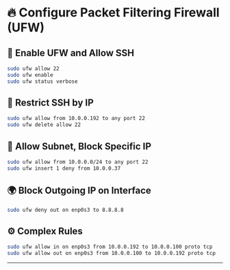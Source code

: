 # 🔥 Configure Packet Filtering Firewall (UFW)

## 🧱 Enable UFW and Allow SSH

```bash
sudo ufw allow 22
sudo ufw enable
sudo ufw status verbose
```

## 📶 Restrict SSH by IP

```bash
sudo ufw allow from 10.0.0.192 to any port 22
sudo ufw delete allow 22
```

## 🎯 Allow Subnet, Block Specific IP

```bash
sudo ufw allow from 10.0.0.0/24 to any port 22
sudo ufw insert 1 deny from 10.0.0.37
```

## 🌍 Block Outgoing IP on Interface

```bash
sudo ufw deny out on enp0s3 to 8.8.8.8
```

## ⚙ Complex Rules

```bash
sudo ufw allow in on enp0s3 from 10.0.0.192 to 10.0.0.100 proto tcp
sudo ufw allow out on enp0s3 from 10.0.0.100 to 10.0.0.192 proto tcp
```

---
